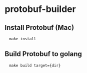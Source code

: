 # protobuf-builder

## Install Protobuf  (Mac)

```
  make install
```


## Build Protobuf to golang 
```
  make build target={dir}
```
